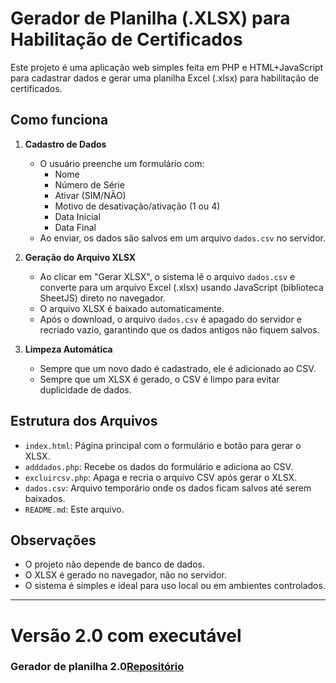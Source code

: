 # Gerador de Planilha (.XLSX) para Habilitação de Certificados

Este projeto é uma aplicação web simples feita em PHP e HTML+JavaScript para cadastrar dados e gerar uma planilha Excel (.xlsx) para habilitação de certificados.

## Como funciona

1. **Cadastro de Dados**
   - O usuário preenche um formulário com:
     - Nome
     - Número de Série
     - Ativar (SIM/NÃO)
     - Motivo de desativação/ativação (1 ou 4)
     - Data Inicial
     - Data Final
   - Ao enviar, os dados são salvos em um arquivo `dados.csv` no servidor.

2. **Geração do Arquivo XLSX**
   - Ao clicar em "Gerar XLSX", o sistema lê o arquivo `dados.csv` e converte para um arquivo Excel (.xlsx) usando JavaScript (biblioteca SheetJS) direto no navegador.
   - O arquivo XLSX é baixado automaticamente.
   - Após o download, o arquivo `dados.csv` é apagado do servidor e recriado vazio, garantindo que os dados antigos não fiquem salvos.

3. **Limpeza Automática**
   - Sempre que um novo dado é cadastrado, ele é adicionado ao CSV.
   - Sempre que um XLSX é gerado, o CSV é limpo para evitar duplicidade de dados.

## Estrutura dos Arquivos

- `index.html`: Página principal com o formulário e botão para gerar o XLSX.
- `adddados.php`: Recebe os dados do formulário e adiciona ao CSV.
- `excluircsv.php`: Apaga e recria o arquivo CSV após gerar o XLSX.
- `dados.csv`: Arquivo temporário onde os dados ficam salvos até serem baixados.
- `README.md`: Este arquivo.

## Observações

- O projeto não depende de banco de dados.
- O XLSX é gerado no navegador, não no servidor.
- O sistema é simples e ideal para uso local ou em ambientes controlados.


----------------------------------------------------------------------------------------------------------------------------------------------

# Versão 2.0 com executável

### Gerador de planilha 2.0[Repositório](https://github.com/TheoStracke/gerador-planilha-v2.0)
